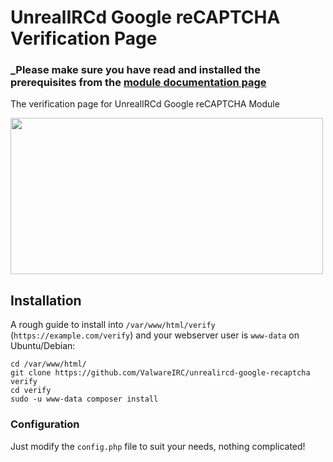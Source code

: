 # UnrealIRCd Google reCAPTCHA Verification Page
### _Please make sure you have read and installed the prerequisites from the [module documentation page](https://github.com/ValwareIRC/valware-unrealircd-mods/blob/main/google-recaptcha/google-recaptcha.md)
The verification page for UnrealIRCd Google reCAPTCHA Module

<img src="https://i.ibb.co/r5c0sw1/Screenshot-from-2024-10-16-08-50-11.png" style="width:500px;height:250px">

## Installation
A rough guide to install into `/var/www/html/verify` (`https://example.com/verify`) and your webserver user is `www-data` on Ubuntu/Debian:
```
cd /var/www/html/
git clone https://github.com/ValwareIRC/unrealircd-google-recaptcha verify
cd verify
sudo -u www-data composer install
```

### Configuration
Just modify the `config.php` file to suit your needs, nothing complicated!

